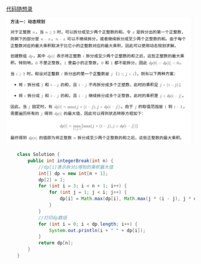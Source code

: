 [代码随想录](https://www.programmercarl.com/0343.整数拆分.html#算法公开课)





![{C59D9CFE-9081-4C5A-8BC0-C37E3B9F1CE6}](assets/{C59D9CFE-9081-4C5A-8BC0-C37E3B9F1CE6}.png)



```java
    class Solution {
        public int integerBreak(int n) {
            //dp[i]表示拆分i得到的乘积最大值
            int[] dp = new int[n + 1];
            dp[2] = 1;
            for (int i = 3; i < n + 1; i++) {
                for (int j = 1; j < i; j++) {
                    dp[i] = Math.max(dp[i], Math.max(j * (i - j), j * dp[i - j]));
                }
            }
            //打印dp数组
            for (int i = 0; i < dp.length; i++) {
                System.out.println(i + " " + dp[i]);
            }
            return dp[n];
        }
    }
```